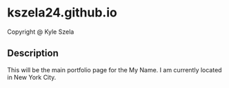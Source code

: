 # kszela24.github.io

  Copyright @ Kyle Szela
  
## Description

  This will be the main portfolio page for the My Name. I am
  currently located in New York City.

